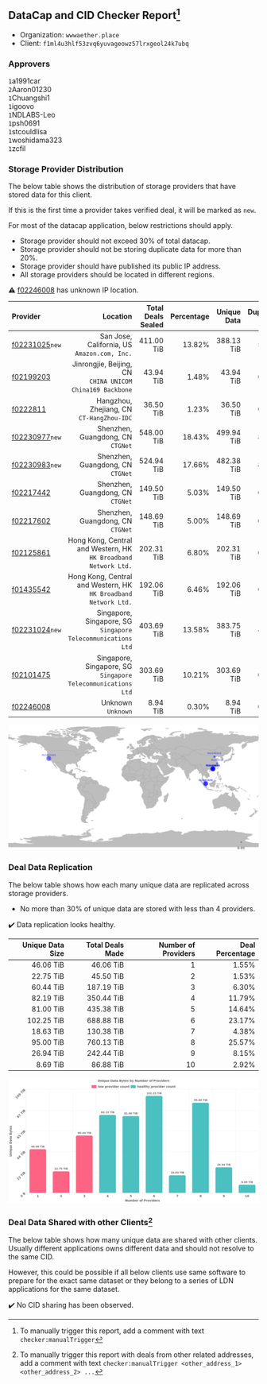 ## DataCap and CID Checker Report[^1]
 - Organization: `wwwaether.place`
 - Client: `f1ml4u3hlf53zvq6yuvageowz57lrxgeol24k7ubq`
### Approvers
`1`a1991car<br/>`2`Aaron01230<br/>`1`Chuangshi1<br/>`1`igoovo<br/>`1`NDLABS-Leo<br/>`1`psh0691<br/>`1`stcouldlisa<br/>`1`woshidama323<br/>`1`zcfil

### Storage Provider Distribution
The below table shows the distribution of storage providers that have stored data for this client.

If this is the first time a provider takes verified deal, it will be marked as `new`.

For most of the datacap application, below restrictions should apply.
 - Storage provider should not exceed 30% of total datacap.
 - Storage provider should not be storing duplicate data for more than 20%.
 - Storage provider should have published its public IP address.
 - All storage providers should be located in different regions.

⚠️ [f02246008](https://filfox.info/en/address/f02246008) has unknown IP location.

| Provider                                                    |                                                           Location | Total Deals Sealed | Percentage | Unique Data | Duplicate Deals |
| :---------------------------------------------------------- | -----------------------------------------------------------------: | -----------------: | ---------: | ----------: | --------------: |
| [f02231025](https://filfox.info/en/address/f02231025)`new`  |                    San Jose, California, US<br/>`Amazon.com, Inc.` |         411.00 TiB |     13.82% |  388.13 TiB |           5.57% |
| [f02199203](https://filfox.info/en/address/f02199203)       |       Jinrongjie, Beijing, CN<br/>`CHINA UNICOM China169 Backbone` |          43.94 TiB |      1.48% |   43.94 TiB |           0.00% |
| [f0222811](https://filfox.info/en/address/f0222811)         |                       Hangzhou, Zhejiang, CN<br/>`CT-HangZhou-IDC` |          36.50 TiB |      1.23% |   36.50 TiB |           0.00% |
| [f02230977](https://filfox.info/en/address/f02230977)`new`  |                               Shenzhen, Guangdong, CN<br/>`CTGNet` |         548.00 TiB |     18.43% |  499.94 TiB |           8.77% |
| [f02230983](https://filfox.info/en/address/f02230983)`new`  |                               Shenzhen, Guangdong, CN<br/>`CTGNet` |         524.94 TiB |     17.66% |  482.38 TiB |           8.11% |
| [f02217442](https://filfox.info/en/address/f02217442)       |                               Shenzhen, Guangdong, CN<br/>`CTGNet` |         149.50 TiB |      5.03% |  149.50 TiB |           0.00% |
| [f02217602](https://filfox.info/en/address/f02217602)       |                               Shenzhen, Guangdong, CN<br/>`CTGNet` |         148.69 TiB |      5.00% |  148.69 TiB |           0.00% |
| [f02125861](https://filfox.info/en/address/f02125861)       | Hong Kong, Central and Western, HK<br/>`HK Broadband Network Ltd.` |         202.31 TiB |      6.80% |  202.31 TiB |           0.00% |
| [f01435542](https://filfox.info/en/address/f01435542)       | Hong Kong, Central and Western, HK<br/>`HK Broadband Network Ltd.` |         192.06 TiB |      6.46% |  192.06 TiB |           0.00% |
| [f02231024](https://filfox.info/en/address/f02231024)`new`  |    Singapore, Singapore, SG<br/>`Singapore Telecommunications Ltd` |         403.69 TiB |     13.58% |  383.75 TiB |           4.94% |
| [f02101475](https://filfox.info/en/address/f02101475)       |    Singapore, Singapore, SG<br/>`Singapore Telecommunications Ltd` |         303.69 TiB |     10.21% |  303.69 TiB |           0.00% |
| [f02246008](https://filfox.info/en/address/f02246008)       |                                              Unknown<br/>`Unknown` |           8.94 TiB |      0.30% |    8.94 TiB |           0.00% |

<img src="https://raw.githubusercontent.com/data-preservation-programs/filplus-checker-assets/main/filecoin-project/filecoin-plus-large-datasets/issues/1767/1689715494726.png"/>

### Deal Data Replication
The below table shows how each many unique data are replicated across storage providers.

- No more than 30% of unique data are stored with less than 4 providers.

✔️ Data replication looks healthy.

| Unique Data Size | Total Deals Made | Number of Providers | Deal Percentage |
| ---------------: | ---------------: | ------------------: | --------------: |
|        46.06 TiB |        46.06 TiB |                   1 |           1.55% |
|        22.75 TiB |        45.50 TiB |                   2 |           1.53% |
|        60.44 TiB |       187.19 TiB |                   3 |           6.30% |
|        82.19 TiB |       350.44 TiB |                   4 |          11.79% |
|        81.00 TiB |       435.38 TiB |                   5 |          14.64% |
|       102.25 TiB |       688.88 TiB |                   6 |          23.17% |
|        18.63 TiB |       130.38 TiB |                   7 |           4.38% |
|        95.00 TiB |       760.13 TiB |                   8 |          25.57% |
|        26.94 TiB |       242.44 TiB |                   9 |           8.15% |
|         8.69 TiB |        86.88 TiB |                  10 |           2.92% |

<img src="https://raw.githubusercontent.com/data-preservation-programs/filplus-checker-assets/main/filecoin-project/filecoin-plus-large-datasets/issues/1767/1689715495324.png"/>

### Deal Data Shared with other Clients[^3]
The below table shows how many unique data are shared with other clients.
Usually different applications owns different data and should not resolve to the same CID.

However, this could be possible if all below clients use same software to prepare for the exact same dataset or they belong to a series of LDN applications for the same dataset.

✔️ No CID sharing has been observed.

[^1]: To manually trigger this report, add a comment with text `checker:manualTrigger`

[^2]: Deals from those addresses are combined into this report as they are specified with `checker:manualTrigger`

[^3]: To manually trigger this report with deals from other related addresses, add a comment with text `checker:manualTrigger <other_address_1> <other_address_2> ...`
